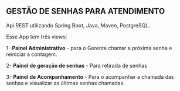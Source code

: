 ## GESTÃO DE SENHAS PARA ATENDIMENTO

Api REST utilizando Spring Boot, Java, Maven, PostgreSQL.

Esse App tem três views:

1- **Painel Administrativo** - para o Gerente chamar a próxima senha  e reiniciar a contagem.

2- **Painel de geração de senhas** - Para retirada de senhas

3- **Painel de Acompanhamento** - Para o acompanhar a chamada das senhas e visualizar as últimas senhas chamadas.



   
   
